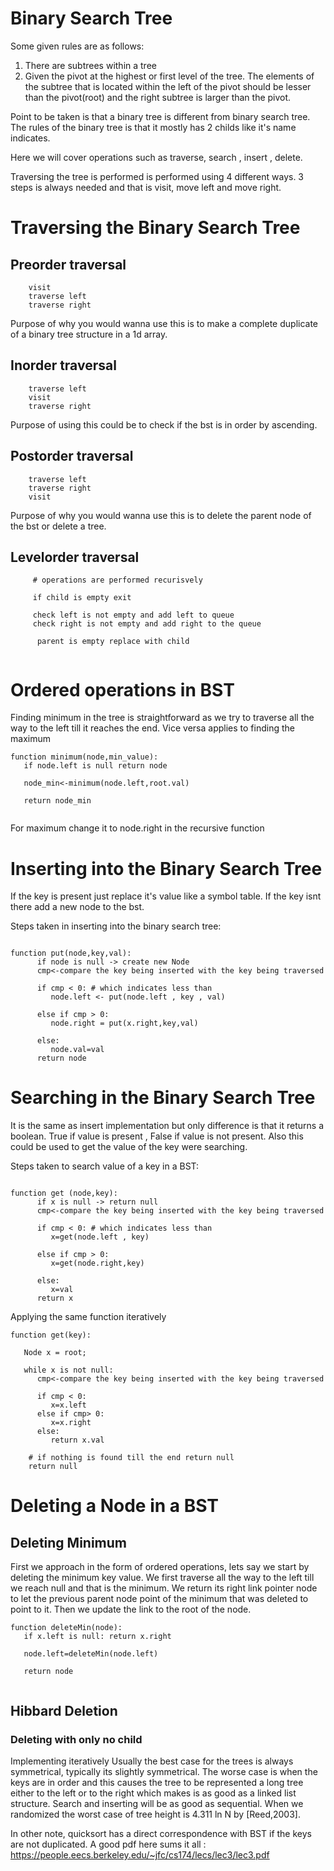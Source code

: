 # Binary Search Tree

Some given rules are as follows:

1. There are subtrees within a tree
2. Given the pivot at the highest or first level of the tree. The elements of the subtree that is located within the left of the pivot should be lesser than the pivot(root)
   and the right subtree is larger than the pivot.

Point to be taken is that a binary tree is different from binary search tree. The rules of the binary tree is that it mostly has 2 childs like it's name indicates.


Here we will cover operations such as traverse, search , insert , delete.

Traversing the tree is performed  is performed using 4 different ways. 3 steps is always needed and that is visit, move left and move right.

# Traversing the Binary Search Tree

## Preorder traversal

```
    visit
    traverse left
    traverse right
```

Purpose of why you would wanna use this is to make a complete duplicate of a binary tree structure in a 1d array.

## Inorder traversal

```
    traverse left
    visit
    traverse right
```

Purpose of using this could be to check if the bst is in order by ascending.

## Postorder traversal

```
    traverse left
    traverse right
    visit
```

Purpose of why you would wanna use this is to delete the parent node of the bst or delete a tree.

## Levelorder traversal

```
     # operations are performed recurisvely
     
     if child is empty exit 
     
     check left is not empty and add left to queue
     check right is not empty and add right to the queue
     
      parent is empty replace with child 
     
```     

# Ordered operations in BST

Finding minimum in the tree is straightforward as we try to traverse all the way to the left till it reaches the end. Vice versa applies to finding the maximum

```
function minimum(node,min_value):
   if node.left is null return node
   
   node_min<-minimum(node.left,root.val)
   
   return node_min
   
```
For maximum change it to node.right in the recursive function


# Inserting into the Binary Search Tree

If the key is present just replace it's value like a symbol table. If the key isnt there add a new node to the bst.

Steps taken in inserting into the binary search tree:


```

function put(node,key,val):
      if node is null -> create new Node
      cmp<-compare the key being inserted with the key being traversed
      
      if cmp < 0: # which indicates less than
         node.left <- put(node.left , key , val)
         
      else if cmp > 0:
         node.right = put(x.right,key,val)
         
      else:
         node.val=val
      return node
```     



# Searching in the Binary Search Tree

It is the same as insert implementation but only difference is that it returns a boolean. True if value is present , False if value is not present. 
Also this could be used to get the value of the key were searching.

Steps taken to search value of a key in a BST:


```

function get (node,key):
      if x is null -> return null
      cmp<-compare the key being inserted with the key being traversed
      
      if cmp < 0: # which indicates less than
         x=get(node.left , key)
         
      else if cmp > 0:
         x=get(node.right,key)
         
      else:
         x=val
      return x
```     
Applying the same function iteratively

```
function get(key):

   Node x = root;
   
   while x is not null:
      cmp<-compare the key being inserted with the key being traversed
      
      if cmp < 0:
         x=x.left
      else if cmp> 0:
         x=x.right
      else:
         return x.val
         
    # if nothing is found till the end return null
    return null
```

# Deleting a Node in a BST

## Deleting Minimum

First we approach in the form of ordered operations, lets say we start by deleting the minimum key value. We first traverse all the way to the left till we reach null and that is the minimum. We return its right link pointer node to let the previous parent node point of the minimum that was deleted to point to it. Then we update the link to the root of the node.

```
function deleteMin(node):
   if x.left is null: return x.right
   
   node.left=deleteMin(node.left)
   
   return node
   
```
## Hibbard Deletion

### Deleting with only no child
   


Implementing iteratively
Usually the best case for the trees is always symmetrical, typically its slightly symmetrical. The worse case is when the keys are in order and this causes the tree to be represented 
a long tree either to the left or to the right which makes is as good as a linked list structure. Search and inserting will be as good as sequential. When we randomized the worst case of tree height is 4.311 ln N by [Reed,2003].


In other note, quicksort has a direct correspondence with BST if the keys are not duplicated. A good pdf here sums it all : https://people.eecs.berkeley.edu/~jfc/cs174/lecs/lec3/lec3.pdf 







